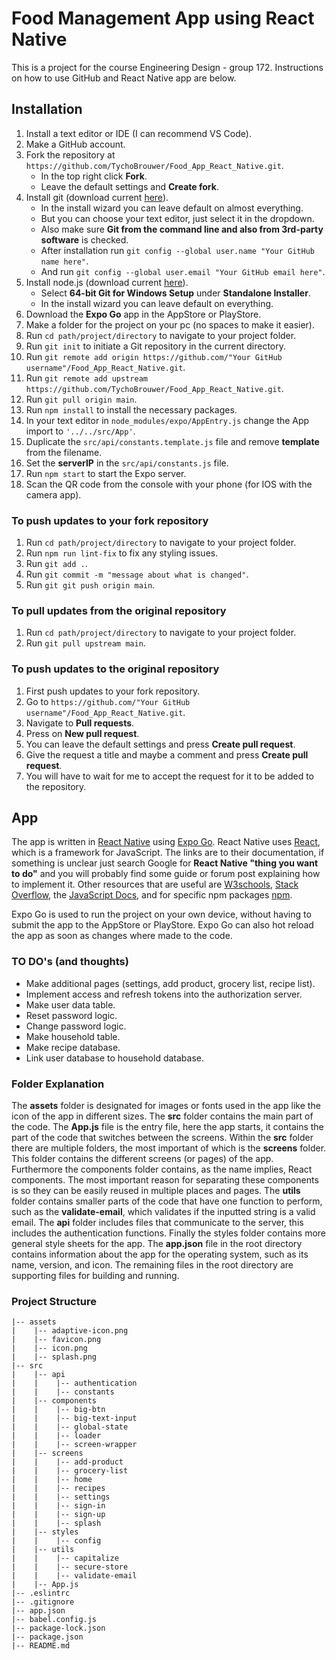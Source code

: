 # Food Management App using React Native

This is a project for the course Engineering Design - group 172. Instructions on how to use GitHub and React Native app are below.

## Installation

1. Install a text editor or IDE (I can recommend VS Code).
2. Make a GitHub account.
3. Fork the repository at ```https://github.com/TychoBrouwer/Food_App_React_Native.git```.
   - In the top right click **Fork**.
   - Leave the default settings and **Create fork**.
4. Install git (download current [here](https://git-scm.com/downloads)).
   - In the install wizard you can leave default on almost everything.
   - But you can choose your text editor, just select it in the dropdown.
   - Also make sure **Git from the command line and also from 3rd-party software** is checked.
   - After installation run ```git config --global user.name "Your GitHub name here"```.
   - And run ```git config --global user.email "Your GitHub email here"```.
5. Install node.js (download current [here](https://nodejs.org/en/)).
   - Select **64-bit Git for Windows Setup** under **Standalone Installer**.
   - In the install wizard you can leave default on everything.
6. Download the **Expo Go** app in the AppStore or PlayStore.
7. Make a folder for the project on your pc (no spaces to make it easier).
8. Run ```cd path/project/directory``` to navigate to your project folder.
9. Run ```git init``` to initiate a Git repository in the current directory.
10. Run ```git remote add origin https://github.com/"Your GitHub username"/Food_App_React_Native.git```.
11. Run ```git remote add upstream https://github.com/TychoBrouwer/Food_App_React_Native.git```.
12. Run ```git pull origin main```.
13. Run ```npm install``` to install the necessary packages.
14. In your text editor in ```node_modules/expo/AppEntry.js``` change the App import to ```'../../src/App'```.
15. Duplicate the ```src/api/constants.template.js``` file and remove **template** from the filename.
16. Set the **serverIP** in the ```src/api/constants.js``` file.
17. Run ```npm start``` to start the Expo server.
18. Scan the QR code from the console with your phone (for IOS with the camera app).

### To push updates to your fork repository

1. Run ```cd path/project/directory``` to navigate to your project folder.
2. Run ```npm run lint-fix``` to fix any styling issues.
3. Run ```git add .```.
4. Run ```git commit -m "message about what is changed"```.
5. Run ```git git push origin main```.

### To pull updates from the original repository

1. Run ```cd path/project/directory``` to navigate to your project folder.
2. Run ```git pull upstream main```.

### To push updates to the original repository

1. First push updates to your fork repository.
2. Go to ```https://github.com/"Your GitHub username"/Food_App_React_Native.git```.
3. Navigate to **Pull requests**.
4. Press on **New pull request**.
5. You can leave the default settings and press **Create pull request**.
6. Give the request a title and maybe a comment and press **Create pull request**.
7. You will have to wait for me to accept the request for it to be added to the repository.

## App

The app is written in [React Native](https://reactnative.dev/docs/getting-started) using [Expo Go](https://docs.expo.dev/). React Native uses [React](https://reactjs.org/docs/getting-started.html), which is a framework for JavaScript. The links are to their documentation, if something is unclear just search Google for **React Native "thing you want to do"** and you will probably find some guide or forum post explaining how to implement it. Other resources that are useful are [W3schools](https://www.w3schools.com/js/), [Stack Overflow](https://stackoverflow.com/), the [JavaScript Docs](https://developer.mozilla.org/en-US/docs/Web/JavaScript), and for specific npm packages [npm](https://www.npmjs.com/).

Expo Go is used to run the project on your own device, without having to submit the app to the AppStore or PlayStore. Expo Go can also hot reload the app as soon as changes where made to the code.

### TO DO's (and thoughts)

- Make additional pages (settings, add product, grocery list, recipe list).
- Implement access and refresh tokens into the authorization server.
- Make user data table.
- Reset password logic.
- Change password logic.
- Make household table.
- Make recipe database.
- Link user database to household database.

### Folder Explanation

The **assets** folder is designated for images or fonts used in the app like the icon of the app in different sizes. The **src** folder contains the main part of the code. The **App.js** file is the entry file, here the app starts, it contains the part of the code that switches between the screens. Within the **src** folder there are multiple folders, the most important of which is the **screens** folder. This folder contains the different screens (or pages) of the app. Furthermore the components folder contains, as the name implies, React components. The most important reason for separating these components is so they can be easily reused in multiple places and pages. The **utils** folder contains smaller parts of the code that have one function to perform, such as the **validate-email**, which validates if the inputted string is a valid email. The **api** folder includes files that communicate to the server, this includes the authentication functions. Finally the styles folder contains more general style sheets for the app. The **app.json** file in the root directory contains information about the app for the operating system, such as its name, version, and icon. The remaining files in the root directory are supporting files for building and running.

### Project Structure

```text
|-- assets
|    |-- adaptive-icon.png
|    |-- favicon.png
|    |-- icon.png
|    |-- splash.png
|-- src
|    |-- api
|    |    |-- authentication
|    |    |-- constants
|    |-- components
|    |    |-- big-btn
|    |    |-- big-text-input
|    |    |-- global-state
|    |    |-- loader
|    |    |-- screen-wrapper
|    |-- screens
|    |    |-- add-product
|    |    |-- grocery-list
|    |    |-- home
|    |    |-- recipes
|    |    |-- settings
|    |    |-- sign-in
|    |    |-- sign-up
|    |    |-- splash
|    |-- styles
|    |    |-- config
|    |-- utils
|    |    |-- capitalize
|    |    |-- secure-store
|    |    |-- validate-email
|    |-- App.js
|-- .eslintrc
|-- .gitignore
|-- app.json
|-- babel.config.js
|-- package-lock.json
|-- package.json
|-- README.md
```
